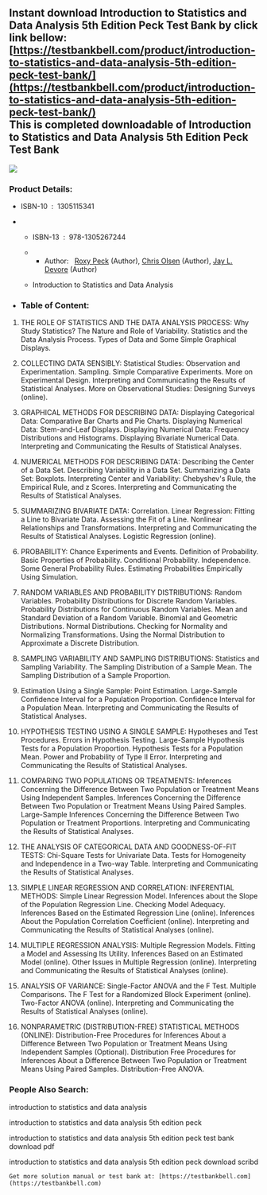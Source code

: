 Instant download **Introduction to Statistics and Data Analysis 5th Edition Peck Test Bank** by click link bellow:  
[https://testbankbell.com/product/introduction-to-statistics-and-data-analysis-5th-edition-peck-test-bank/](https://testbankbell.com/product/introduction-to-statistics-and-data-analysis-5th-edition-peck-test-bank/)  
This is completed downloadable of Introduction to Statistics and Data Analysis 5th Edition Peck Test Bank
---------------------------------------------------------------------------------------------------------


![](https://testbankbell.com/wp-content/uploads/2023/05/introduction-statistics-data-analysis-5th-edition-peck-test-bank.jpg)
### Product Details:


* ISBN-10 ‏ : ‎ 1305115341
* * ISBN-13 ‏ : ‎ 978-1305267244
  * * Author:   [Roxy Peck](https://www.amazon.com/s/ref=dp_byline_sr_book_1?ie=UTF8&field-author=Roxy+Peck&text=Roxy+Peck&sort=relevancerank&search-alias=books) (Author), [Chris Olsen](https://www.amazon.com/Chris-Olsen/e/B00QU8R2S4/ref=dp_byline_cont_book_2) (Author), [Jay L. Devore](https://www.amazon.com/Jay-L-Devore/e/B001IGT0C4/ref=dp_byline_cont_book_3) (Author)
   
  * Introduction to Statistics and Data Analysis
 
* ### Table of Content:

1. THE ROLE OF STATISTICS AND THE DATA ANALYSIS PROCESS: Why Study Statistics? The Nature and Role of Variability. Statistics and the Data Analysis Process. Types of Data and Some Simple Graphical Displays.

2. COLLECTING DATA SENSIBLY: Statistical Studies: Observation and Experimentation. Sampling. Simple Comparative Experiments. More on Experimental Design. Interpreting and Communicating the Results of Statistical Analyses. More on Observational Studies: Designing Surveys (online).

3. GRAPHICAL METHODS FOR DESCRIBING DATA: Displaying Categorical Data: Comparative Bar Charts and Pie Charts. Displaying Numerical Data: Stem-and-Leaf Displays. Displaying Numerical Data: Frequency Distributions and Histograms. Displaying Bivariate Numerical Data. Interpreting and Communicating the Results of Statistical Analyses.

4. NUMERICAL METHODS FOR DESCRIBING DATA: Describing the Center of a Data Set. Describing Variability in a Data Set. Summarizing a Data Set: Boxplots. Interpreting Center and Variability: Chebyshev's Rule, the Empirical Rule, and z Scores. Interpreting and Communicating the Results of Statistical Analyses.

5. SUMMARIZING BIVARIATE DATA: Correlation. Linear Regression: Fitting a Line to Bivariate Data. Assessing the Fit of a Line. Nonlinear Relationships and Transformations. Interpreting and Communicating the Results of Statistical Analyses. Logistic Regression (online).

6. PROBABILITY: Chance Experiments and Events. Definition of Probability. Basic Properties of Probability. Conditional Probability. Independence. Some General Probability Rules. Estimating Probabilities Empirically Using Simulation.

7. RANDOM VARIABLES AND PROBABILITY DISTRIBUTIONS: Random Variables. Probability Distributions for Discrete Random Variables. Probability Distributions for Continuous Random Variables. Mean and Standard Deviation of a Random Variable. Binomial and Geometric Distributions. Normal Distributions. Checking for Normality and Normalizing Transformations. Using the Normal Distribution to Approximate a Discrete Distribution.

8. SAMPLING VARIABILITY AND SAMPLING DISTRIBUTIONS: Statistics and Sampling Variability. The Sampling Distribution of a Sample Mean. The Sampling Distribution of a Sample Proportion.

9. Estimation Using a Single Sample: Point Estimation. Large-Sample Confidence Interval for a Population Proportion. Confidence Interval for a Population Mean. Interpreting and Communicating the Results of Statistical Analyses.

10. HYPOTHESIS TESTING USING A SINGLE SAMPLE: Hypotheses and Test Procedures. Errors in Hypothesis Testing. Large-Sample Hypothesis Tests for a Population Proportion. Hypothesis Tests for a Population Mean. Power and Probability of Type II Error. Interpreting and Communicating the Results of Statistical Analyses.

11. COMPARING TWO POPULATIONS OR TREATMENTS: Inferences Concerning the Difference Between Two Population or Treatment Means Using Independent Samples. Inferences Concerning the Difference Between Two Population or Treatment Means Using Paired Samples. Large-Sample Inferences Concerning the Difference Between Two Population or Treatment Proportions. Interpreting and Communicating the Results of Statistical Analyses.

12. THE ANALYSIS OF CATEGORICAL DATA AND GOODNESS-OF-FIT TESTS: Chi-Square Tests for Univariate Data. Tests for Homogeneity and Independence in a Two-way Table. Interpreting and Communicating the Results of Statistical Analyses.

13. SIMPLE LINEAR REGRESSION AND CORRELATION: INFERENTIAL METHODS: Simple Linear Regression Model. Inferences about the Slope of the Population Regression Line. Checking Model Adequacy. Inferences Based on the Estimated Regression Line (online). Inferences About the Population Correlation Coefficient (online). Interpreting and Communicating the Results of Statistical Analyses (online).

14. MULTIPLE REGRESSION ANALYSIS: Multiple Regression Models. Fitting a Model and Assessing Its Utility. Inferences Based on an Estimated Model (online). Other Issues in Multiple Regression (online). Interpreting and Communicating the Results of Statistical Analyses (online).

15. ANALYSIS OF VARIANCE: Single-Factor ANOVA and the F Test. Multiple Comparisons. The F Test for a Randomized Block Experiment (online). Two-Factor ANOVA (online). Interpreting and Communicating the Results of Statistical Analyses (online).

16. NONPARAMETRIC (DISTRIBUTION-FREE) STATISTICAL METHODS (ONLINE): Distribution-Free Procedures for Inferences About a Difference Between Two Population or Treatment Means Using Independent Samples (Optional). Distribution Free Procedures for Inferences About a Difference Between Two Population or Treatment Means Using Paired Samples. Distribution-Free ANOVA.


 ### People Also Search:


 introduction to statistics and data analysis

 introduction to statistics and data analysis 5th edition peck

 introduction to statistics and data analysis 5th edition peck test bank download pdf

 introduction to statistics and data analysis 5th edition peck download scribd

    Get more solution manual or test bank at: [https://testbankbell.com](https://testbankbell.com)
